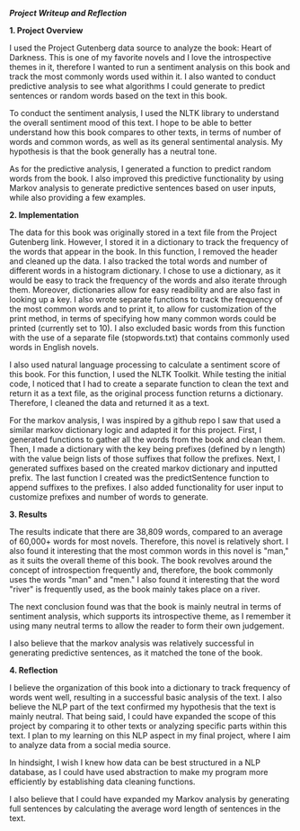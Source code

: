 ***Project Writeup and Reflection***

**1. Project Overview**

I used the Project Gutenberg data source to analyze the book: Heart of Darkness. This is one of my favorite novels and I love the introspective themes in it, therefore I wanted to run a sentiment analysis on this book and track the most commonly words used within it. I also wanted to conduct predictive analysis to see what algorithms I could generate to predict sentences or random words based on the text in this book. 

To conduct the sentiment analysis, I used the NLTK library to understand the overall sentiment mood of this text. I hope to be able to better understand how this book compares to other texts, in terms of number of words and common words, as well as its general sentimental analysis. My hypothesis is that the book generally has a neutral tone. 

As for the predictive analysis, I generated a function to predict random words from the book. I also improved this predictive functionality by using Markov analysis to generate predictive sentences based on user inputs, while also providing a few examples.

**2. Implementation**

The data for this book was originally stored in a text file from the Project Gutenberg link. However, I stored it in a dictionary to track the frequency of the words that appear in the book. In this function, I removed the header and cleaned up the data. I also tracked the total words and number of different words in a histogram dictionary. I chose to use a dictionary, as it would be easy to track the frequency of the words and also iterate through them. Moreover, dictionaries allow for easy readibility and are also fast in looking up a key. I also wrote separate functions to track the frequency of the most common words and to print it, to allow for customization of the print method, in terms of specifying how many common words could be printed (currently set to 10). I also excluded basic words from this function with the use of a separate file (stopwords.txt) that contains commonly used words in English novels. 

I also used natural language processing to calculate a sentiment score of this book. For this function, I used the NLTK Toolkit. While testing the initial code, I noticed that I had to create a separate function to clean the text and return it as a text file, as the original process function returns a dictionary. Therefore, I cleaned the data and returned it as a text. 

For the markov analysis, I was inspired by a github repo I saw that used a similar markov dictionary logic and adapted it for this project. First, I generated functions to gather all the words from the book and clean them. Then, I made a dictionary with the key being prefixes (defined by n length) with the value beign lists of those suffixes that follow the prefixes. Next, I generated suffixes based on the created markov dictionary and inputted prefix. The last function I created was the predictSentence function to append suffixes to the prefixes. I also added functionality for user input to customize prefixes and number of words to generate.

**3. Results**

The results indicate that there are 38,809 words, compared to an average of 60,000+ words for most novels. Therefore, this novel is relatively short. I also found it interesting that the most common words in this novel is "man," as it suits the overall theme of this book. The book revolves around the concept of introspection frequently and, therefore, the book commonly uses the words "man" and "men." I also found it interesting that the word "river" is frequently used, as the book mainly takes place on a river.

The next conclusion found was that the book is mainly neutral in terms of sentiment analysis, which supports its introspective theme, as I remember it using many neutral terms to allow the reader to form their own judgement. 

I also believe that the markov analysis was relatively successful in generating predictive sentences, as it matched the tone of the book.  

**4. Reflection**

I believe the organization of this book into a dictionary to track frequency of words went well, resulting in a successful basic analysis of the text. I also believe the NLP part of the text confirmed my hypothesis that the text is mainly neutral. That being said, I could have expanded the scope of this project by comparing it to other texts or analyzing specific parts within this text. I plan to my learning on this NLP aspect in my final project, where I aim to analyze data from a social media source. 

In hindsight, I wish I knew how data can be best structured in a NLP database, as I could have used abstraction to make my program more efficiently by establishing data cleaning functions.

I also believe that I could have expanded my Markov analysis by generating full sentences by calculating the average word length of sentences in the text.